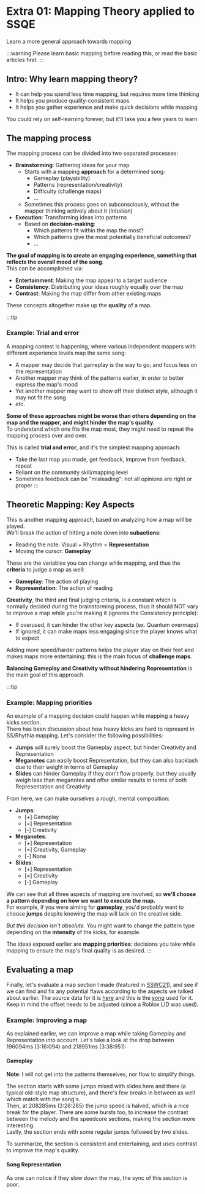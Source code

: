 # Extra 01: Mapping Theory applied to SSQE
Learn a more general approach towards mapping

:::warning
Please learn basic mapping before reading this, or read the basic articles first.
:::

## Intro: Why learn mapping theory?
- It can help you spend less time mapping, but requires more time thinking
- It helps you produce quality-consistent maps
- It helps you gather experience and make quick decisions while mapping

You could rely on self-learning forever, but it'll take you a few years to learn 

## The mapping process
The mapping process can be divided into two separated processes:
- **Brainstorming**: Gathering ideas for your map
  - Starts with a mapping **approach** for a determined song:
    - Gameplay (playability)
    - Patterns (representation/creativity)
    - Difficulty (challenge maps)
    - ...
  - Sometimes this process goes on subconsciously, without the mapper thinking actively about it (*intuition*)
- **Execution**: Transforming ideas into patterns
  - Based on **decision-making**:
    - Which patterns fit within the map the most?
    - Which patterns give the most potentially beneficial outcomes?
    - ...

**The goal of mapping is to create an engaging experience, something that reflects the overall mood of the song**.  
This can be accomplished via:
- **Entertainment**: Making the map appeal to a target audience
- **Consistency**: Distributing your ideas roughly equally over the map
- **Contrast**: Making the map differ from other existing maps

These concepts altogether make up the **quality** of a map.

:::tip
### Example: Trial and error
A mapping contest is happening, where various independent mappers with different experience levels map the same song:
- A mapper may decide that gameplay is the way to go, and focus less on the representation
- Another mapper may think of the patterns earlier, in order to better express the map's mood
- Yet another mapper may want to show off their distinct style, although it may not fit the song
- etc.

**Some of these approaches might be worse than others depending on the map and the mapper, 
and might hinder the map's quality.**  
To understand which one fits the map most, they might need to repeat the mapping process over and over.

This is called **trial and error**, and it's the simplest mapping approach:
- Take the last map you made, get feedback, improve from feedback, repeat
- Reliant on the community skill/mapping level
- Sometimes feedback can be "misleading": not all opinions are right or proper
:::

## Theoretic Mapping: Key Aspects
This is another mapping approach, based on analyzing how a map will be played.  
We'll break the action of hitting a note down into **subactions**:
- Reading the note: Visual + Rhythm = **Representation**
- Moving the cursor: **Gameplay**

These are the variables you can change while mapping, and thus the **criteria** to judge a map as well:
- **Gameplay**: The action of playing
- **Representation**: The action of reading

**Creativity**, the third and final judging criteria, is a constant which is normally decided during the brainstorming process,
thus it should NOT vary to improve a map while you're making it (ignores the Consistency principle):
- If overused, it can hinder the other key aspects (ex. Quantum overmaps)
- If ignored, it can make maps less engaging since the player knows what to expect

Adding more speed/harder patterns helps the player stay on their feet and makes maps more entertaining: 
this is the main focus of **challenge maps**.

**Balancing Gameplay and Creativity without hindering Representation** is the main goal of this approach.

:::tip
### Example: Mapping priorities
An example of a mapping decision could happen while mapping a heavy kicks section.  
There has been discussion about how heavy kicks are hard to represent in SS/Rhythia mapping. 
Let's consider the following possibilities:
- **Jumps** will surely boost the Gameplay aspect, but hinder Creativity and Representation
- **Meganotes** can easily boost Representation, but they can also backlash due to their weight in terms of Gameplay
- **Slides** can hinder Gameplay if they don't flow properly, but they usually weigh less than meganotes 
and offer similar results in terms of both Representation and Creativity

From here, we can make ourselves a rough, mental composition:
- **Jumps**:
  - [+] Gameplay
  - [=] Representation
  - [-] Creativity
- **Meganotes**:
  - [+] Representation
  - [=] Creativity, Gameplay
  - [-] None
- **Slides**:
  - [+] Representation
  - [=] Creativity
  - [-] Gameplay

We can see that all three aspects of mapping are involved, so **we'll choose a pattern depending on how we want to execute the map.**  
For example, if you were aiming for **gameplay**, you'd probably want to choose **jumps** despite knowing the map will lack on the creative side.

_But this decision isn't absolute._ You might want to change the pattern type depending on the **intensity** of the kicks, for example.

The ideas exposed earlier are **mapping priorities**: decisions you take while mapping to ensure the map's final quality is as desired.
:::

## Evaluating a map
Finally, let's evaluate a map section I made (featured in [SSWC21](https://docs.google.com/spreadsheets/d/1xPx8FZLyYBPs1EDfdL6wOF9du1FNBY7xc0PS5LFvaD4/edit#gid=861287609)), 
and see if we can find and fix any potential flaws according to the aspects we talked about earlier.
The source data for it is [here](https://gist.githubusercontent.com/uygsaufhbjasd/dfb8ddf2b66d9086fb76a0d2f1c2263f/raw/091b077ef7a002a8ad60840ebf751e5622d8f0f4/a%2520gist)
and this is the [song](https://www.youtube.com/watch?v=X77UqVbytow&list=PLaN19gIKi5ZrjNT-KAuFeB82fmykcF8bK&index=59) used for it.
Keep in mind the offset needs to be adjusted (since a Roblox LID was used).

### Example: Improving a map
As explained earlier, we can improve a map while taking Gameplay and Representation into account. 
Let's take a look at the drop between 196094ms (3:16:094) and 218951ms (3:38:951):
#### Gameplay
**Note**: I will not get into the patterns themselves, nor flow to simplify things.  

The section starts with some jumps mixed with slides here and there (a typical old-style map structure), 
and there's few breaks in between as well which match with the song's.  
Then, at 208285ms (3:28:285) the jump speed is halved, which is a nice break for the player. 
There are some bursts too, to increase the contrast between the melody and the speedcore sections, making the section more interesting.  
Lastly, the section ends with some regular jumps followed by two slides.  

To summarize, the section is consistent and entertaining, and uses contrast to improve the map's quality.

#### Song Representation
As one can notice if they slow down the map, the sync of this section is poor. 









